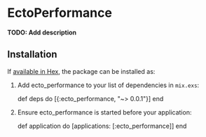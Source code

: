 # EctoPerformance

**TODO: Add description**

## Installation

If [available in Hex](https://hex.pm/docs/publish), the package can be installed as:

  1. Add ecto_performance to your list of dependencies in `mix.exs`:

        def deps do
          [{:ecto_performance, "~> 0.0.1"}]
        end

  2. Ensure ecto_performance is started before your application:

        def application do
          [applications: [:ecto_performance]]
        end

